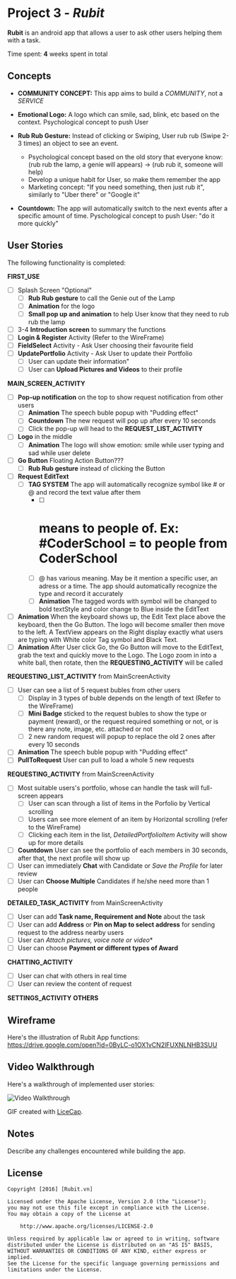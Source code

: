 # Project 3 - *Rubit*

**Rubit** is an android app that allows a user to ask other users helping them with a task.

Time spent: **4** weeks spent in total

## Concepts

* **COMMUNITY CONCEPT:** This app aims to build a *COMMUNITY*, not a *SERVICE*

* **Emotional Logo:** A logo which can smile, sad, blink, etc based on the context. Psychological concept to push User
* **Rub Rub Gesture:** Instead of clicking or Swiping, User rub rub (Swipe 2-3 times) an object to see an event. 
  * Psychological concept based on the old story that everyone know: (rub rub the lamp, a genie will appears) -> (rub rub it, someone will help)
  * Develop a unique habit for User, so make them remember the app
  * Marketing concept: "If you need something, then just rub it", similarly to "Uber there" or "Google it"
* **Countdown:** The app will automatically switch to the next events after a specific amount of time. Pyschological concept to push User: "do it more quickly"

## User Stories

The following functionality is completed:

**FIRST_USE**

  * [ ] Splash Screen "Optional"
    * [ ] **Rub Rub gesture** to call the Genie out of the Lamp
    * [ ] **Animation** for the logo
    * [ ] **Small pop up and animation** to help User know that they need to rub rub the lamp
  * [ ] 3-4 **Introduction screen** to summary the functions
  * [ ] **Login & Register** Activity (Refer to the WireFrame)
  * [ ] **FieldSelect** Activity - Ask User choosing their favourite field
  * [ ] **UpdatePortfolio** Activity - Ask User to update their Portfolio
    * [ ] User can update their information"
    * [ ] User can **Upload Pictures and Videos** to their profile

**MAIN_SCREEN_ACTIVITY** 

  * [ ] **Pop-up notification** on the top to show request notification from other users
    * [ ] **Animation** The speech buble popup with "Pudding effect"
    * [ ] **Countdown** The new request will pop up after every 10 seconds
    * [ ] Click the pop-up will head to the **REQUEST_LIST_ACTIVITY**
  * [ ] **Logo** in the middle
    * [ ] **Animation** The logo will show emotion: smile while user typing and sad while user delete
  * [ ] **Go Button** Floating Action Button???
    * [ ] **Rub Rub gesture** instead of clicking the Button
  * [ ] **Request EditText**
    * [ ] **TAG SYSTEM** The app will automatically recognize symbol like # or @ and record the text value after them
      * [ ] # means to people of. Ex: #CoderSchool = to people from CoderSchool
      * [ ] @ has various meaning. May be it mention a specific user, an adress or a time. The app should automatically recognize the type and record it accurately
      * [ ] **Animation** The tagged words with symbol will be changed to bold textStyle and color change to Blue inside the EditText
  * [ ] **Animation** When the keyboard shows up, the Edit Text place above the keyboard, then the Go Button. The logo will become smaller then move to the left. A TextView appears on the Right display exactly what users are typing with White color Tag symbol and Black Text.
  * [ ] **Animation** After User click Go, the Go Button will move to the EditText, grab the text and quickly move to the Logo. The Logo zoom in into a white ball, then rotate, then the **REQUESTING_ACTIVITY** will be called

**REQUESTING_LIST_ACTIVITY** from MainScreenActivity

  * [ ] User can see a list of 5 request bubles from other users
    * [ ] Display in 3 types of buble depends on the length of text (Refer to the WireFrame)
    * [ ] **Mini Badge** sticked to the request bubles to show the type or payment (reward), or the request required something or not, or is there any note, image, etc. attached or not
    * [ ] 2 new random request will popup to replace the old 2 ones after every 10 seconds
  * [ ] **Animation** The speech buble popup with "Pudding effect"
  * [ ] **PullToRequest** User can pull to load a whole 5 new requests

**REQUESTING_ACTIVITY** from MainScreenActivity

  * [ ] Most suitable users's portfolio, whose can handle the task will full-screen appears
    * [ ] User can scan through a list of items in the Porfolio by Vertical scrolling
    * [ ] Users can see more element of an item by Horizontal scrolling (refer to the WireFrame)
    * [ ] Clicking each item in the list, *DetailedPortfolioItem* Activity will show up for more details
  * [ ] **Countdown** User can see the portfolio of each members in 30 seconds, after that, the next profile will show up
  * [ ] User can immediately **Chat** with Candidate or *Save the Profile* for later review
  * [ ] User can **Choose Multiple** Candidates if he/she need more than 1 people

**DETAILED_TASK_ACTIVITY** from MainScreenActivity

  * [ ] User can add **Task name, Requirement and Note** about the task
  * [ ] User can add **Address** or **Pin on Map to select address** for sending request to the address nearby users 
  * [ ] User can *Attach pictures, voice note or video**
  * [ ] User can choose **Payment or different types of Award**

**CHATTING_ACTIVITY** 

  * [ ] User can chat with others in real time
  * [ ] User can review the content of request

**SETTINGS_ACTIVITY**
**OTHERS**  
  
## Wireframe
Here's the illlustration of Rubit App functions:
https://drive.google.com/open?id=0ByLC-o1OX1vCN2lFUXNLNHB3SUU

## Video Walkthrough

Here's a walkthrough of implemented user stories:

<img src='http://i.imgur.com/link/to/your/gif/file.gif' title='Video Walkthrough' width='' alt='Video Walkthrough' />

GIF created with [LiceCap](http://www.cockos.com/licecap/).

## Notes

Describe any challenges encountered while building the app.


## License

    Copyright [2016] [Rubit.vn]

    Licensed under the Apache License, Version 2.0 (the "License");
    you may not use this file except in compliance with the License.
    You may obtain a copy of the License at

        http://www.apache.org/licenses/LICENSE-2.0

    Unless required by applicable law or agreed to in writing, software
    distributed under the License is distributed on an "AS IS" BASIS,
    WITHOUT WARRANTIES OR CONDITIONS OF ANY KIND, either express or implied.
    See the License for the specific language governing permissions and
    limitations under the License.
